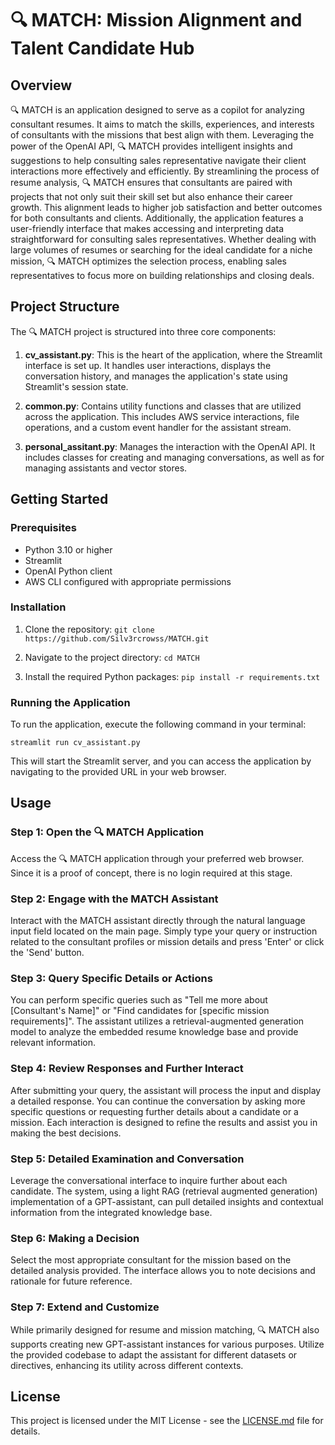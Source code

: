 # 🔍 MATCH: Mission Alignment and Talent Candidate Hub

## Overview

🔍 MATCH is an application designed to serve as a copilot for analyzing consultant resumes. It aims to match the skills, experiences, and interests of consultants with the missions that best align with them. Leveraging the power of the OpenAI API, 🔍 MATCH provides intelligent insights and suggestions to help consulting sales representative navigate their client interactions more effectively and efficiently.
By streamlining the process of resume analysis, 🔍 MATCH ensures that consultants are paired with projects that not only suit their skill set but also enhance their career growth. This alignment leads to higher job satisfaction and better outcomes for both consultants and clients. Additionally, the application features a user-friendly interface that makes accessing and interpreting data straightforward for consulting sales representatives. 
Whether dealing with large volumes of resumes or searching for the ideal candidate for a niche mission, 🔍 MATCH optimizes the selection process, enabling sales representatives to focus more on building relationships and closing deals.

## Project Structure

The 🔍 MATCH project is structured into three core components:

1. **cv_assistant.py**: This is the heart of the application, where the Streamlit interface is set up. It handles user interactions, displays the conversation history, and manages the application's state using Streamlit's session state.

2. **common.py**: Contains utility functions and classes that are utilized across the application. This includes AWS service interactions, file operations, and a custom event handler for the assistant stream.

3. **personal_assitant.py**: Manages the interaction with the OpenAI API. It includes classes for creating and managing conversations, as well as for managing assistants and vector stores.

## Getting Started

### Prerequisites

- Python 3.10 or higher
- Streamlit
- OpenAI Python client
- AWS CLI configured with appropriate permissions

### Installation

1. Clone the repository:
`git clone https://github.com/Silv3rcrowss/MATCH.git`

2. Navigate to the project directory:
`cd MATCH`

3. Install the required Python packages:
`pip install -r requirements.txt`


### Running the Application

To run the application, execute the following command in your terminal:

`streamlit run cv_assistant.py`

This will start the Streamlit server, and you can access the application by navigating to the provided URL in your web browser.

## Usage

### Step 1: Open the 🔍 MATCH Application
Access the 🔍 MATCH application through your preferred web browser. Since it is a proof of concept, there is no login required at this stage.

### Step 2: Engage with the MATCH Assistant
Interact with the MATCH assistant directly through the natural language input field located on the main page. Simply type your query or instruction related to the consultant profiles or mission details and press 'Enter' or click the 'Send' button.

### Step 3: Query Specific Details or Actions
You can perform specific queries such as "Tell me more about [Consultant's Name]" or "Find candidates for [specific mission requirements]". The assistant utilizes a retrieval-augmented generation model to analyze the embedded resume knowledge base and provide relevant information.

### Step 4: Review Responses and Further Interact
After submitting your query, the assistant will process the input and display a detailed response. You can continue the conversation by asking more specific questions or requesting further details about a candidate or a mission. Each interaction is designed to refine the results and assist you in making the best decisions.

### Step 5: Detailed Examination and Conversation
Leverage the conversational interface to inquire further about each candidate. The system, using a light RAG (retrieval augmented generation) implementation of a GPT-assistant, can pull detailed insights and contextual information from the integrated knowledge base.

### Step 6: Making a Decision
Select the most appropriate consultant for the mission based on the detailed analysis provided. The interface allows you to note decisions and rationale for future reference.

### Step 7: Extend and Customize
While primarily designed for resume and mission matching, 🔍 MATCH also supports creating new GPT-assistant instances for various purposes. Utilize the provided codebase to adapt the assistant for different datasets or directives, enhancing its utility across different contexts.

## License

This project is licensed under the MIT License - see the [LICENSE.md](LICENSE.md) file for details.
